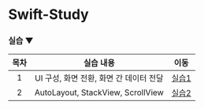 # Swift-Study

### 실습 ▼ 
| 목차 | 실습 내용 | 이동 |  
| :----------: | :----------: | :----------: |
| 1 | UI 구성, 화면 전환, 화면 간 데이터 전달 | [실습1](./실습1) |
| 2 | AutoLayout, StackView, ScrollView | [실습2](./실습2) |
